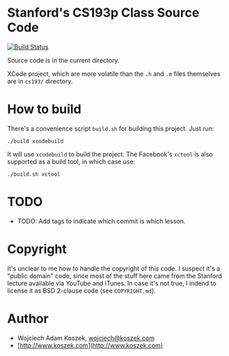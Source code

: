 # Stanford's CS193p Class Source Code

[![Build Status](https://travis-ci.org/wkoszek/cs193p.svg?branch=master)](https://travis-ci.org/wkoszek/cs193p)

Source code is in the current directory.

XCode project, which are more volatile than the `.h`
and `.m` files themselves are in `cs193/` directory.

# How to build

There's a convenience script `build.sh` for building this project. Just run:

	./build xcodebuild

It will use `xcodebuild` to build the project. The Facebook's `xctool` is
also supported as a build tool, in which case use:

	./build.sh xctool

# TODO

- TODO: Add tags to indicate which commit is which lesson.

# Copyright

It's unclear to me how to handle the copyright of this code. I suspect
it's a "public domain" code, since most of the stuff here came from the
Stanford lecture available via YouTube and iTunes. In case it's not true,
I indend to license it as BSD 2-clause code (see `COPYRIGHT.md`).

# Author

- Wojciech Adam Koszek, [wojciech@koszek.com](mailto:wojciech@koszek.com)
- [http://www.koszek.com](http://www.koszek.com)
